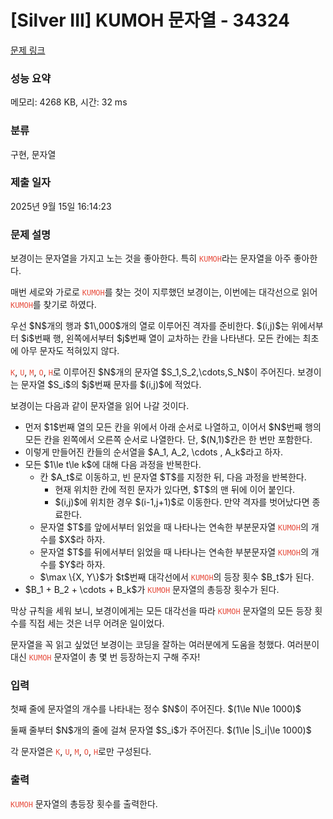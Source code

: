 # [Silver III] KUMOH 문자열 - 34324 

[문제 링크](https://www.acmicpc.net/problem/34324) 

### 성능 요약

메모리: 4268 KB, 시간: 32 ms

### 분류

구현, 문자열

### 제출 일자

2025년 9월 15일 16:14:23

### 문제 설명

<p>보경이는 문자열을 가지고 노는 것을 좋아한다. 특히 <span style="color:#e74c3c;"><code>KUMOH</code></span>라는 문자열을 아주 좋아한다.</p>

<p>매번 세로와 가로로 <span style="color:#e74c3c;"><code>KUMOH</code></span>를 찾는 것이 지루했던 보경이는, 이번에는 대각선으로 읽어 <span style="color:#e74c3c;"><code>KUMOH</code></span>를 찾기로 하였다.</p>

<p>우선 $N$개의 행과 $1\,000$개의 열로 이루어진 격자를 준비한다. $(i,j)$는 위에서부터 $i$번째 행, 왼쪽에서부터 $j$번째 열이 교차하는 칸을 나타낸다. 모든 칸에는 최초에 아무 문자도 적혀있지 않다.</p>

<p><span style="color:#e74c3c;"><code>K</code></span>, <span style="color:#e74c3c;"><code>U</code></span>, <span style="color:#e74c3c;"><code>M</code></span>, <span style="color:#e74c3c;"><code>O</code></span>, <span style="color:#e74c3c;"><code>H</code></span>로 이루어진 $N$개의 문자열 $S_1,S_2,\cdots,S_N$이 주어진다. 보경이는 문자열 $S_i$의 $j$번째 문자를 $(i,j)$에 적었다.</p>

<p>보경이는 다음과 같이 문자열을 읽어 나갈 것이다.</p>

<ul>
	<li>먼저 $1$번째 열의 모든 칸을 위에서 아래 순서로 나열하고, 이어서 $N$번째 행의 모든 칸을 왼쪽에서 오른쪽 순서로 나열한다. 단, $(N,1)$칸은 한 번만 포함한다.</li>
	<li>이렇게 만들어진 칸들의 순서열을 $A_1, A_2, \cdots , A_k$라고 하자.</li>
	<li>모든 $1\le t\le k$에 대해 다음 과정을 반복한다.
	<ul>
		<li>칸 $A_t$로 이동하고, 빈 문자열 $T$를 지정한 뒤, 다음 과정을 반복한다.
		<ul>
			<li>현재 위치한 칸에 적힌 문자가 있다면, $T$의 맨 뒤에 이어 붙인다.</li>
			<li>$(i,j)$에 위치한 경우 $(i-1,j+1)$로 이동한다. 만약 격자를 벗어났다면 종료한다.</li>
		</ul>
		</li>
		<li>문자열 $T$를 앞에서부터 읽었을 때 나타나는 연속한 부분문자열 <span style="color:#e74c3c;"><code>KUMOH</code></span>의 개수를 $X$라 하자.</li>
		<li>문자열 $T$를 뒤에서부터 읽었을 때 나타나는 연속한 부분문자열 <span style="color:#e74c3c;"><code>KUMOH</code></span>의 개수를 $Y$라 하자.</li>
		<li>$\max \{X, Y\}$가 $t$번째 대각선에서 <span style="color:#e74c3c;"><code>KUMOH</code></span>의 등장 횟수 $B_t$가 된다.</li>
	</ul>
	</li>
	<li>$B_1 + B_2 + \cdots + B_k$가 <span style="color:#e74c3c;"><code>KUMOH</code></span> 문자열의 총등장 횟수가 된다.</li>
</ul>

<p>막상 규칙을 세워 보니, 보경이에게는 모든 대각선을 따라 <span style="color:#e74c3c;"><code>KUMOH</code></span> 문자열의 모든 등장 횟수를 직접 세는 것은 너무 어려운 일이었다.</p>

<p>문자열을 꼭 읽고 싶었던 보경이는 코딩을 잘하는 여러분에게 도움을 청했다. 여러분이 대신 <span style="color:#e74c3c;"><code>KUMOH</code></span> 문자열이 총 몇 번 등장하는지 구해 주자!</p>

### 입력 

 <p>첫째 줄에 문자열의 개수를 나타내는 정수 $N$이 주어진다. $(1\le N\le 1000)$</p>

<p>둘째 줄부터 $N$개의 줄에 걸쳐 문자열 $S_i$가 주어진다. $(1\le |S_i|\le 1000)$</p>

<p>각 문자열은 <span style="color:#e74c3c;"><code>K</code></span>, <span style="color:#e74c3c;"><code>U</code></span>, <span style="color:#e74c3c;"><code>M</code></span>, <span style="color:#e74c3c;"><code>O</code></span>, <span style="color:#e74c3c;"><code>H</code></span>로만 구성된다.</p>

### 출력 

 <p><span style="color:#e74c3c;"><code>KUMOH</code></span> 문자열의 총등장 횟수를 출력한다.</p>

